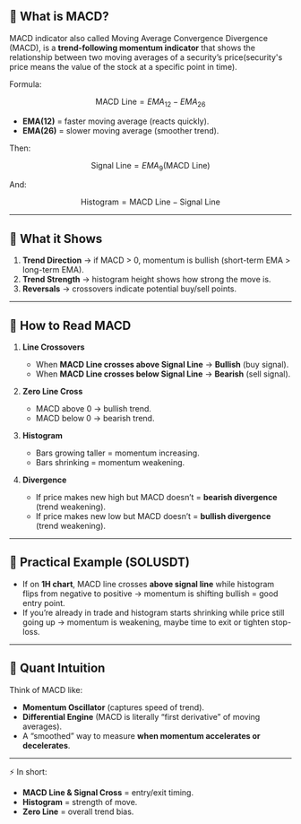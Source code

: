 
## 🔹 What is MACD?

MACD indicator also called Moving Average Convergence Divergence (MACD), is a **trend-following momentum indicator** that shows the relationship between two moving averages of a security’s price(security's price means the value of the stock at a specific point in time).

Formula:

$$
\text{MACD Line} = EMA_{12} - EMA_{26}
$$

* **EMA(12)** = faster moving average (reacts quickly).
* **EMA(26)** = slower moving average (smoother trend).

Then:

$$
\text{Signal Line} = EMA_{9}(\text{MACD Line})
$$

And:

$$
\text{Histogram} = \text{MACD Line} - \text{Signal Line}
$$

---

## 🔹 What it Shows

1. **Trend Direction** → if MACD > 0, momentum is bullish (short-term EMA > long-term EMA).
2. **Trend Strength** → histogram height shows how strong the move is.
3. **Reversals** → crossovers indicate potential buy/sell points.

---

## 🔹 How to Read MACD

1. **Line Crossovers**

   * When **MACD Line crosses above Signal Line** → **Bullish** (buy signal).
   * When **MACD Line crosses below Signal Line** → **Bearish** (sell signal).

2. **Zero Line Cross**

   * MACD above 0 → bullish trend.
   * MACD below 0 → bearish trend.

3. **Histogram**

   * Bars growing taller = momentum increasing.
   * Bars shrinking = momentum weakening.

4. **Divergence**

   * If price makes new high but MACD doesn’t = **bearish divergence** (trend weakening).
   * If price makes new low but MACD doesn’t = **bullish divergence** (trend weakening).

---

## 🔹 Practical Example (SOLUSDT)

* If on **1H chart**, MACD line crosses **above signal line** while histogram flips from negative to positive → momentum is shifting bullish = good entry point.
* If you’re already in trade and histogram starts shrinking while price still going up → momentum is weakening, maybe time to exit or tighten stop-loss.

---

## 🔹 Quant Intuition

Think of MACD like:

* **Momentum Oscillator** (captures speed of trend).
* **Differential Engine** (MACD is literally “first derivative” of moving averages).
* A “smoothed” way to measure **when momentum accelerates or decelerates**.

---

⚡ In short:

* **MACD Line & Signal Cross** = entry/exit timing.
* **Histogram** = strength of move.
* **Zero Line** = overall trend bias.



